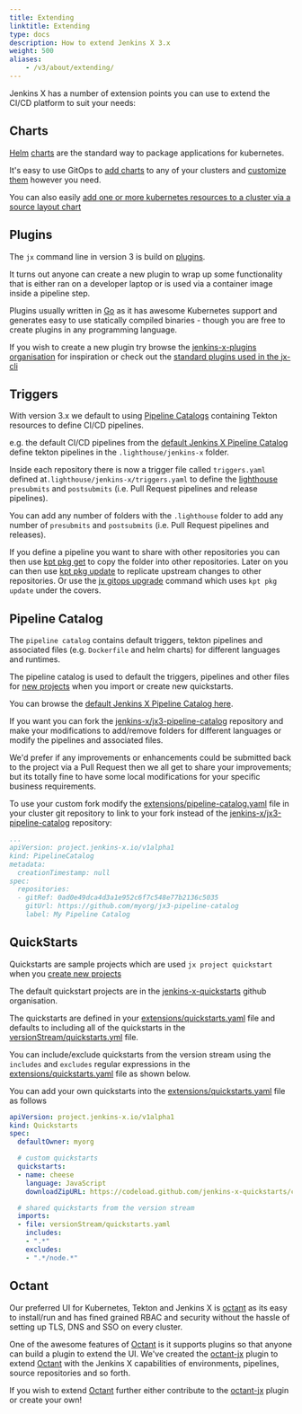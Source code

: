 ```yaml
---
title: Extending
linktitle: Extending
type: docs
description: How to extend Jenkins X 3.x 
weight: 500
aliases: 
    - /v3/about/extending/
---
```


Jenkins X has a number of extension points you can use to extend the CI/CD platform to suit your needs:

## Charts

[Helm](https://helm.sh/) [charts](https://helm.sh/docs/topics/charts/) are the standard way to package applications for kubernetes.

It's easy to use GitOps to [add charts](/v3/develop/apps/#adding-charts) to any of your clusters and [customize them](/v3/develop/apps/#customising-charts) however you need.


You can also easily [add one or more kubernetes resources to a cluster via a source layout chart](/v3/develop/apps/#adding-resources)
    

## Plugins

The `jx` command line in version 3 is build on [plugins](https://github.com/jenkins-x/jx-cli#plugins).

It turns out anyone can create a new plugin to wrap up some functionality that is either ran on a developer laptop or is used via a container image inside a pipeline step.

Plugins usually written in [Go](https://golang.org/) as it has awesome Kubernetes support and generates easy to use statically compiled binaries - though you are free to create plugins in any programming language.

If you wish to create a new plugin try browse the [jenkins-x-plugins organisation](https://github.com/jenkins-x-plugins) for inspiration or check out the [standard plugins used in the jx-cli](https://github.com/jenkins-x/jx-cli#plugins)

## Triggers

With version 3.x we default to using [Pipeline Catalogs](/v3/develop/pipeline-catalog/) containing Tekton resources to define CI/CD pipelines.

e.g. the default CI/CD pipelines from the [default Jenkins X Pipeline Catalog](https://github.com/jenkins-x/jx3-pipeline-catalog/tree/master/packs) define tekton pipelines in the `.lighthouse/jenkins-x` folder.

Inside each repository there is now a trigger file called `triggers.yaml` defined at`.lighthouse/jenkins-x/triggers.yaml` to define the [lighthouse](https://github.com/jenkins-x/lighthouse) `presubmits` and `postsubmits` (i.e. Pull Request pipelines and release pipelines).

You can add any number of folders with the `.lighthouse` folder to add any number of `presubmits` and `postsubmits` (i.e. Pull Request pipelines and releases).

If you define a pipeline you want to share with other repositories you can then use [kpt pkg get](https://googlecontainertools.github.io/kpt/reference/pkg/get/) to copy the folder into other repositories. Later on you can then use [kpt pkg update](https://googlecontainertools.github.io/kpt/reference/pkg/update/) to replicate upstream changes to other repositories. Or use the [jx gitops upgrade](/v3/guides/upgrade/#cluster) command which uses `kpt pkg update` under the covers.

## Pipeline Catalog

The `pipeline catalog` contains default triggers, tekton pipelines and associated files (e.g. `Dockerfile` and helm charts) for different languages and runtimes.

The pipeline catalog is used to default the triggers, pipelines and other files for [new projects](/v3/develop/create-project/) when you import or create new quickstarts.

You can browse the [default Jenkins X Pipeline Catalog here](https://github.com/jenkins-x/jx3-pipeline-catalog/tree/master/packs).

If you want you can fork the [jenkins-x/jx3-pipeline-catalog](https://github.com/jenkins-x/jx3-pipeline-catalog) repository and make your modifications to add/remove folders for different languages or modify the pipelines and associated files.

We'd prefer if any improvements or enhancements could be submitted back to the project via a Pull Request then we all get to share your improvements; but its totally fine to have some local modifications for your specific business requirements. 

To use your custom fork modify the [extensions/pipeline-catalog.yaml](https://github.com/jx3-gitops-repositories/jx3-kubernetes/blob/master/extensions/pipeline-catalog.yaml) file in your cluster git repository to link to your fork instead of the  [jenkins-x/jx3-pipeline-catalog](https://github.com/jenkins-x/jx3-pipeline-catalog) repository:

```yaml 
...
apiVersion: project.jenkins-x.io/v1alpha1
kind: PipelineCatalog
metadata:
  creationTimestamp: null
spec:
  repositories:
  - gitRef: 0ad0e49dca4d3a1e952c6f7c548e77b2136c5035
    gitUrl: https://github.com/myorg/jx3-pipeline-catalog
    label: My Pipeline Catalog
 ```

## QuickStarts

Quickstarts are sample projects which are used `jx project quickstart` when you [create new projects](/v3/develop/create-project/)

The default quickstart projects are in the [jenkins-x-quickstarts](https://github.com/jenkins-x-quickstarts/) github organisation.

The quickstarts are defined in your [extensions/quickstarts.yaml](https://github.com/jx3-gitops-repositories/jx3-kubernetes/blob/master/extensions/quickstarts.yaml) file and defaults to including all of the quickstarts in the [versionStream/quickstarts.yml](jx3-kubernetes/blob/master/versionStream/quickstarts.yaml) file.
         
You can include/exclude quickstarts from the version stream using the `includes` and `excludes` regular expressions in the [extensions/quickstarts.yaml](https://github.com/jx3-gitops-repositories/jx3-kubernetes/blob/master/extensions/quickstarts.yaml) file as shown below. 
             
You can add your own quickstarts into the [extensions/quickstarts.yaml](https://github.com/jx3-gitops-repositories/jx3-kubernetes/blob/master/extensions/quickstarts.yaml) file as follows


```yaml 
apiVersion: project.jenkins-x.io/v1alpha1
kind: Quickstarts
spec:
  defaultOwner: myorg

  # custom quickstarts
  quickstarts:
  - name: cheese
    language: JavaScript
    downloadZipURL: https://codeload.github.com/jenkins-x-quickstarts/cheese/zip/master

  # shared quickstarts from the version stream
  imports:
  - file: versionStream/quickstarts.yaml
    includes:
    - ".*"
    excludes:
    - ".*/node.*"
```

## Octant


Our preferred UI for Kubernetes, Tekton and Jenkins X is [octant](/v3/develop/ui/octant) as its easy to install/run and has fined grained RBAC and security without the hassle of setting up TLS, DNS and SSO on every cluster.

One of the awesome features of [Octant](https://octant.dev/) is it supports plugins so that anyone can build a plugin to extend the UI. We've created the [octant-jx](https://github.com/jenkins-x/octant-jx) plugin to extend [Octant](https://octant.dev/) with the Jenkins X capabilities of environments, pipelines, source repositories and so forth. 

If you wish to extend [Octant](https://octant.dev/) further either contribute to the [octant-jx](https://github.com/jenkins-x/octant-jx) plugin or create your own!
